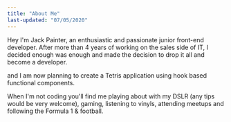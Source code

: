 ```yaml
---
title: "About Me"
last-updated: "07/05/2020"
---
```


Hey I'm Jack Painter, an enthusiastic and passionate junior front-end
developer. After more than 4 years of working on the sales side of IT,
I decided enough was enough and made the decision to drop it all and
become a developer.

and I am now planning to create a Tetris
application using hook based functional components.

When I'm not coding you'll find me playing about with my DSLR (any
tips would be very welcome), gaming, listening to vinyls, attending
meetups and following the Formula 1 & football.